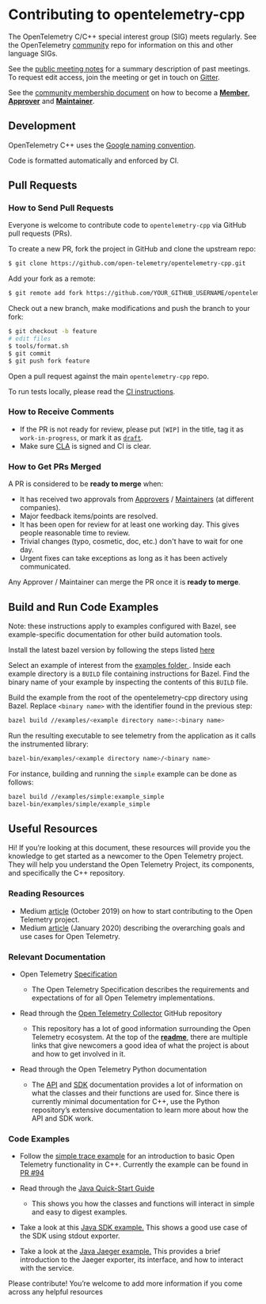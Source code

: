 # Contributing to opentelemetry-cpp

The OpenTelemetry C/C++ special interest group (SIG) meets regularly. See the
OpenTelemetry [community](https://github.com/open-telemetry/community#cc-sdk)
repo for information on this and other language SIGs.

See the [public meeting notes](https://docs.google.com/document/d/1i1E4-_y4uJ083lCutKGDhkpi3n4_e774SBLi9hPLocw/edit)
for a summary description of past meetings. To request edit access, join the
meeting or get in touch on [Gitter](https://gitter.im/open-telemetry/opentelemetry-cpp).

See the [community membership document](https://github.com/open-telemetry/community/blob/master/community-membership.md)
on how to become a [**Member**](https://github.com/open-telemetry/community/blob/master/community-membership.md#member),
[**Approver**](https://github.com/open-telemetry/community/blob/master/community-membership.md#approver)
and [**Maintainer**](https://github.com/open-telemetry/community/blob/master/community-membership.md#maintainer).

## Development

OpenTelemetry C++ uses the [Google naming
convention](https://google.github.io/styleguide/cppguide.html#Naming).

Code is formatted automatically and enforced by CI.

## Pull Requests

### How to Send Pull Requests

Everyone is welcome to contribute code to `opentelemetry-cpp` via GitHub pull
requests (PRs).

To create a new PR, fork the project in GitHub and clone the upstream repo:

```sh
$ git clone https://github.com/open-telemetry/opentelemetry-cpp.git
```

Add your fork as a remote:

```sh
$ git remote add fork https://github.com/YOUR_GITHUB_USERNAME/opentelemetry-cpp.git
```

Check out a new branch, make modifications and push the branch to your fork:

```sh
$ git checkout -b feature
# edit files
$ tools/format.sh
$ git commit
$ git push fork feature
```

Open a pull request against the main `opentelemetry-cpp` repo.

To run tests locally, please read the [CI instructions](ci/README.md).

### How to Receive Comments

* If the PR is not ready for review, please put `[WIP]` in the title, tag it
  as `work-in-progress`, or mark it as [`draft`](https://github.blog/2019-02-14-introducing-draft-pull-requests/).
* Make sure [CLA](https://identity.linuxfoundation.org/projects/cncf) is signed and CI is clear.

### How to Get PRs Merged

A PR is considered to be **ready to merge** when:
* It has received two approvals from [Approvers](https://github.com/open-telemetry/community/blob/master/community-membership.md#approver)
  / [Maintainers](https://github.com/open-telemetry/community/blob/master/community-membership.md#maintainer)
  (at different companies).
* Major feedback items/points are resolved.
* It has been open for review for at least one working day. This gives people
  reasonable time to review.
* Trivial changes (typo, cosmetic, doc, etc.) don't have to wait for one day.
* Urgent fixes can take exceptions as long as it has been actively communicated.

Any Approver / Maintainer can merge the PR once it is **ready to merge**.

## Build and Run Code Examples

Note: these instructions apply to examples configured with Bazel, see example-specific documentation for other build automation tools.

Install the latest bazel version by following the steps listed <a href="https://docs.bazel.build/versions/master/install.html">here</a>

Select an example of interest from the <a href="https://github.com/open-telemetry/opentelemetry-cpp/tree/master/examples"> examples folder </a>.  Inside each example directory is a `BUILD` file containing instructions for Bazel.  Find the binary name of your example by inspecting the contents of this `BUILD` file.

Build the example from the root of the opentelemetry-cpp directory using Bazel.  Replace  `<binary name>` with the identifier found in the previous step:

```sh
bazel build //examples/<example directory name>:<binary name>
```

Run the resulting executable to see telemetry from the application as it calls the instrumented library: </li>

```sh
bazel-bin/examples/<example directory name>/<binary name>
```

For instance, building and running the `simple` example can be done as follows:

```sh
bazel build //examples/simple:example_simple
bazel-bin/examples/simple/example_simple
```

## Useful Resources

Hi! If you’re looking at this document, these resources will provide you the knowledge to get started as a newcomer to the Open Telemetry project. They will help you understand the Open Telemetry Project, its components, and specifically the C++ repository.

### Reading Resources

* Medium [article](https://medium.com/opentelemetry/how-to-start-contributing-to-opentelemetry-b23991ad91f4) (October 2019) on how to start contributing to the Open Telemetry project.
* Medium [article](https://medium.com/opentelemetry/opentelemetry-beyond-getting-started-5ac43cd0fe26) (January 2020) describing the overarching goals and use cases for Open Telemetry.

### Relevant Documentation

* Open Telemetry [Specification](https://github.com/open-telemetry/opentelemetry-specification)
    * The Open Telemetry Specification describes the requirements and expectations of for all Open Telemetry implementations.

* Read through the [Open Telemetry Collector](https://github.com/open-telemetry/opentelemetry-collector) GitHub repository
    * This repository has a lot of good information surrounding the Open Telemetry ecosystem. At the top of the **[readme](https://github.com/open-telemetry/opentelemetry-collector/blob/master/README.md)**, there are multiple links that give newcomers a good idea of what the project is about and how to get involved in it.
* Read through the Open Telemetry Python documentation
    * The [API](https://opentelemetry-python.readthedocs.io/en/stable/api/api.html) and [SDK](https://opentelemetry-python.readthedocs.io/en/stable/sdk/sdk.html) documentation provides a lot of information on what the classes and their functions are used for. Since there is currently minimal documentation for C++, use the Python repository’s extensive documentation to learn more about how the API and SDK work.

### Code Examples

* Follow the [simple trace example](https://github.com/open-telemetry/opentelemetry-cpp/pull/92) for an introduction to basic Open Telemetry functionality in C++.  Currently the example can be found in [PR #94](https://github.com/open-telemetry/opentelemetry-cpp/pull/94)

* Read through the [Java Quick-Start Guide](https://github.com/open-telemetry/opentelemetry-java/blob/master/QUICKSTART.md)
    * This shows you how the classes and functions will interact in simple and easy to digest examples.
* Take a look at this [Java SDK example.](https://github.com/open-telemetry/opentelemetry-java/tree/master/examples/sdk-usage) This shows a good use case of the SDK using stdout exporter.
* Take a look at the [Java Jaeger example.](https://github.com/open-telemetry/opentelemetry-java/tree/master/examples/jaeger) This provides a brief introduction to the Jaeger exporter, its interface, and how to interact with the service.

Please contribute! You’re welcome to add more information if you come across any helpful resources